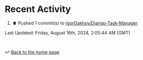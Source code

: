 # Recent Activity

<!--RECENT_ACTIVITY:start-->
1. ⬆️ Pushed 1 commit(s) to [IgorGakhov/Django-Task-Manager](https://github.com/IgorGakhov/Django-Task-Manager)<br>
<!--RECENT_ACTIVITY:end-->

<!--RECENT_ACTIVITY:last_update-->
Last Updated: Friday, August 16th, 2024, 2:05:44 AM (GMT)
<!--RECENT_ACTIVITY:last_update_end-->

<br>

↩️ [Back to the home page](/README.md)
